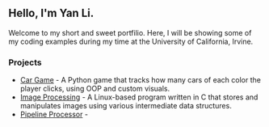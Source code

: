 ## Hello, I'm Yan Li. 
Welcome to my short and sweet portfilio. Here, I will be showing some of my coding examples during my time at the University of California, Irvine.

### Projects
- [Car Game](https://github.com/YanLUsername/car-game) - A Python game that tracks how many cars of each color the player clicks, using OOP and custom visuals.
- [Image Processing](https://github.com/YanLUsername/image-processing) - A Linux-based program written in C that stores and manipulates images using various intermediate data structures.
- [Pipeline Processor]() - 
